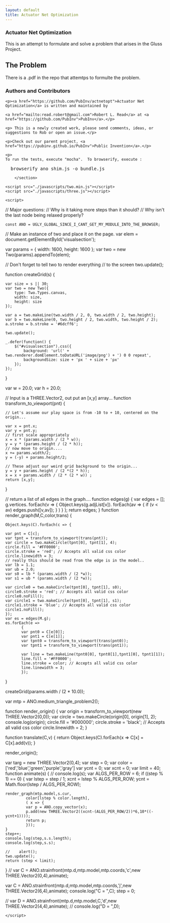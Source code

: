 ```yaml
---
layout: default
title: Actuator Net Optimization
---
```

    
    
     
<div id="content-wrapper">
      <div class="inner clearfix">
        <section id="main-content">
    <section id="visualsection" style="{border: red;}" class="xscrollable">
    </section>
    <section id="textsection" style="{border: red;}">
    <h1> Actuator Net Optimization </h1>
    This is an attempt to formulate and solve a problem that arises in the Gluss Project.
    <h2> The Problem </h2>
    There is a .pdf in the repo that attemtps to formulte the problem.

    
<h3>
<a id="authors-and-contributors" class="anchor" href="#authors-and-contributors" aria-hidden="true"><span aria-hidden="true" class="octicon octicon-link"></span></a>Authors and Contributors</h3>

    <p><a href="https://github.com/PubInv/actnetopt">Actuator Net Optimization</a> is written and maintained by

    <a href="mailto:read.robert@gmail.com">Robert L. Read</a> at <a href="https://github.com/PubInv">PubInv</a>.</p>

    <p> This is a newly created work, please send comments, ideas, or suggestions to Rob or open an issue.</p>

    <p>Check out our parent project, <a href="https://pubinv.github.io/PubInv">Public Invention</a>.</p>

    <p>
    To run the tests, execute "mocha".  To browserify, execute :
<pre>  browserify ano_shim.js -o bundle.js </pre>

        </section>

    <script src="./javascripts/two.min.js"></script>
    <script src="./javascripts/three.js"></script>    
<script src="./bundle.js"></script>    

    <script>

// Major questions:
// Why is it taking more steps than it should?
// Why isn't the last node being relaxed properly?


    const ANO = UGLY_GLOBAL_SINCE_I_CANT_GET_MY_MODULE_INTO_THE_BROWSER;

// Make an instance of two and place it on the page.
var elem = document.getElementById('visualsection');


var params = { width: 1600, height: 1600 };
var two = new Two(params).appendTo(elem);

// Don't forget to tell two to render everything
// to the screen
two.update();

function createGrid(s) {

    var size = s || 30;
    var two = new Two({
        type: Two.Types.canvas,
        width: size,
        height: size
    });

    var a = two.makeLine(two.width / 2, 0, two.width / 2, two.height);
    var b = two.makeLine(0, two.height / 2, two.width, two.height / 2);
    a.stroke = b.stroke = '#6dcff6';

    two.update();

    _.defer(function() {
        $("#visualsection").css({
            background: 'url(' + two.renderer.domElement.toDataURL('image/png') + ') 0 0 repeat',
            backgroundSize: size + 'px ' + size + 'px'
        });
    });

}

var w = 20.0;
var h = 20.0;

// Input is a THREE.Vector2, out put an [x,y] array...
function transform_to_viewport(pnt) {

    // Let's assume our play space is from -10 to + 10, centered on the origin...
 
    var x = pnt.x;
    var y = pnt.y;
    // first scale appropriately
    x = x * (params.width / (2 * w));
    y = y * (params.height / (2 * h));    
    // now move to origin....
    x += params.width/2;
    y = (-y) + params.height/2;

    // These adjust our weird grid background to the origin...
    y = y + params.height / (2 *(2 * h));
    x = x + params.width / (2 * (2 * w)) ;
    return [x,y];
}

// return a list of all edges in the graph....
function edges(g) {
    var edges = [];
    g.vertices.
	forEach(v =>
		{
		    Object.keys(g.adjList[v]).
			forEach(av =>
				{ if (v < av) edges.push([v,av]); 
			       }
			       )
		}
	       );
    return edges;
}
function render_graph(M,C,color,trans) {

    Object.keys(C).forEach(c => {

	var pnt = C[c];
	var tpnt = transform_to_viewport(trans(pnt));
	var circle = two.makeCircle(tpnt[0], tpnt[1], 4);
	circle.fill = '#FF0000';
	circle.stroke = 'red'; // Accepts all valid css color
	circle.linewidth = 3;
	// really this should be read from the edge is in the model..
	var lb = 1.1;
	var ub = 2.0;
	var s0 = lb * (params.width / (2 *w));
	var s1 = ub * (params.width / (2 *w));

	var circle0 = two.makeCircle(tpnt[0], tpnt[1], s0);
	circle0.stroke = 'red'; // Accepts all valid css color
	circle0.noFill();
	var circle1 = two.makeCircle(tpnt[0], tpnt[1], s1);
	circle1.stroke = 'blue'; // Accepts all valid css color
	circle1.noFill();	
    });
    var es = edges(M.g);
    es.forEach(e =>
	       {
		   var pnt0 = C[e[0]];
		   var pnt1 = C[e[1]];
		   var tpnt0 = transform_to_viewport(trans(pnt0));
		   var tpnt1 = transform_to_viewport(trans(pnt1));
		   
		   var line = two.makeLine(tpnt0[0], tpnt0[1],tpnt1[0], tpnt1[1]);
		   line.fill = '#FF0000';
		   line.stroke = color; // Accepts all valid css color
		   line.linewidth = 3;
	       });
}

createGrid(params.width / (2 * 10.0));

var mtp = ANO.medium_triangle_problem2();

function render_origin() {
var origin = transform_to_viewport(new THREE.Vector2(0,0));
var circle = two.makeCircle(origin[0], origin[1], 2);
console.log(origin);
circle.fill = '#000000';
circle.stroke = 'black'; // Accepts all valid css color
circle.linewidth = 2;
}

function translate(C,v) {
    return Object.keys(C).forEach(x => C[x] = C[x].add(v));
}


render_origin();



var targ = new THREE.Vector2(0,4);
var step = 0;
var color = ['red','blue','green','purple','gray']
var ycnt = 0;
var xcnt = 0;
var limit = 40;
function animate(s) {
    //    console.log(s);
    var ALGS_PER_ROW = 6;
    if ((step % 1) == 0) {
	var lstep = step / 1;
    xcnt = lstep  % ALGS_PER_ROW;
    ycnt = Math.floor(lstep / ALGS_PER_ROW);

	render_graph(mtp.model,s.cur,
		     color[lstep % color.length],
		     ( x => {
			 var p = ANO.copy_vector(x);
			 p.add(new THREE.Vector2((xcnt-(ALGS_PER_ROW/2))*6,10*((-ycnt+1))));
			 return p;
		     }));
    }
	step++;
    console.log(step,s.s.length);
    console.log(step,s.s);    

    //    alert();
    two.update();
    return (step < limit);
}
// var C = ANO.strainfront(mtp.d,mtp.model,mtp.coords,'c',new THREE.Vector2(0,4),animate);

var C = ANO.strainfront(mtp.d,mtp.model,mtp.coords,'j',new THREE.Vector2(6,4),animate);
console.log("C = ",C);
step = 0;

// var D = ANO.strainfront(mtp.d,mtp.model,C,'d',new THREE.Vector2(4,4),animate);
// console.log("D = ",D);


    </script>

  

